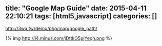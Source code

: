 title: "Google Map Guide"
date: 2015-04-11 22:10:21
tags: [html5,javascript]
categories: []
---


http://3wa.tw/demo/php/map/google_path/

{% img http://i4.minus.com/jDttkO5pjYeqh.png %}